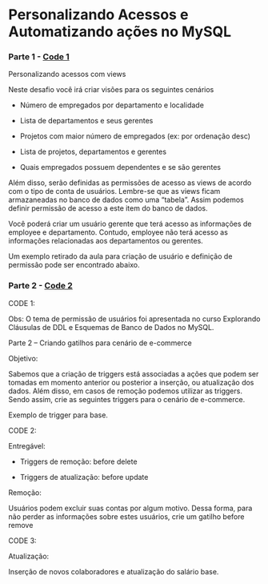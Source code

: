 # Personalizando Acessos e Automatizando ações no MySQL


### Parte 1 - [Code 1](./desafio-01-CODE-1.sql)
 Personalizando acessos com views 

Neste desafio você irá criar visões para os seguintes cenários 

* Número de empregados por departamento e localidade 

* Lista de departamentos e seus gerentes 

* Projetos com maior número de empregados (ex: por ordenação desc) 

* Lista de projetos, departamentos e gerentes 

* Quais empregados possuem dependentes e se são gerentes 

 

Além disso, serão definidas as permissões de acesso as views de acordo com o tipo de conta de usuários. Lembre-se que as views ficam armazaneadas no banco de dados como uma “tabela”. Assim podemos definir permissão de acesso a este item do banco de dados.  

 

Você poderá criar um usuário gerente que terá acesso as informações de employee e departamento. Contudo, employee não terá acesso as informações relacionadas aos departamentos ou gerentes. 

Um exemplo retirado da aula para criação de usuário e definição de permissão pode ser encontrado abaixo. 

### Parte 2 - [Code 2](./desafio-01-CODE-2.sql)

CODE 1:

Obs: O tema de permissão de usuários foi apresentada no curso Explorando Cláusulas de DDL e Esquemas de Banco de Dados no MySQL. 

Parte 2 – Criando gatilhos para cenário de e-commerce 

Objetivo: 

Sabemos que a criação de triggers está associadas a ações que podem ser tomadas em momento anterior ou posterior a inserção, ou atualização dos dados. Além disso, em casos de remoção podemos utilizar as triggers. Sendo assim, crie as seguintes triggers para o cenário de e-commerce. 

 

Exemplo de trigger para base.

CODE 2:

Entregável: 

* Triggers de remoção: before delete 

* Triggers de atualização: before update 

 

Remoção:  

Usuários podem excluir suas contas por algum motivo. Dessa forma, para não perder as informações sobre estes usuários, crie um gatilho before remove 

CODE 3:

Atualização:  

Inserção de novos colaboradores e atualização do salário base. 

